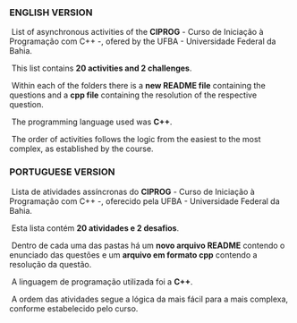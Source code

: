 ### ENGLISH VERSION

​	List of asynchronous activities of the **CIPROG** - Curso de Iniciação à Programação com C++ -, ofered by the UFBA - Universidade Federal da Bahia.

​	This list contains **20 activities and 2 challenges**.

​	Within each of the folders there is a **new README file** containing the questions and a **cpp file** containing the resolution of the respective question.

​	The programming language used was **C++**.

​	The order of activities follows the logic from the easiest to the most complex, as established by the course.





### PORTUGUESE VERSION

​	Lista de atividades assíncronas do **CIPROG** - Curso de Iniciação à Programação com C++ -, oferecido pela UFBA - Universidade Federal da Bahia.

​	Esta lista contém **20 atividades e 2 desafios**.

​	Dentro de cada uma das pastas há um **novo arquivo README** contendo o enunciado das questões e um **arquivo em formato cpp** contendo a resolução da questão.

​	A linguagem de programação utilizada foi a **C++**.

​	A ordem das atividades segue a lógica da mais fácil para a mais complexa, conforme estabelecido pelo curso.
